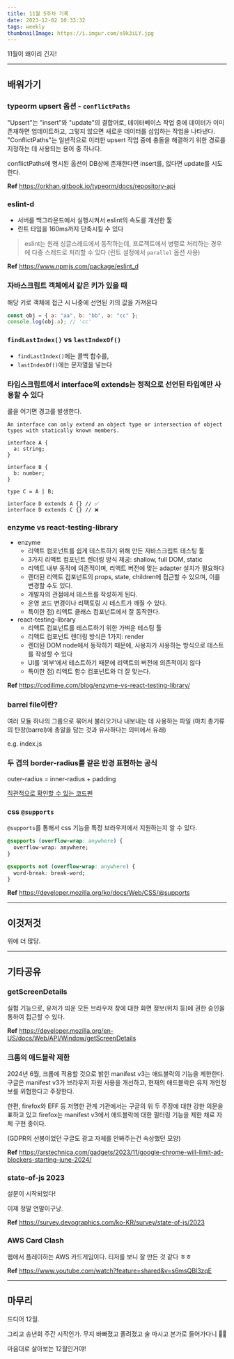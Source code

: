```yaml
---
title: 11월 5주차 기록
date: 2023-12-02 10:33:32
tags: weekly
thumbnailImage: https://i.imgur.com/s9k3iLY.jpg
---
```


11월이 왜이리 긴지!

<!-- more -->

---

## 배워가기

### typeorm upsert 옵션 - `conflictPaths`

"Upsert"는 "insert"와 "update"의 결합어로, 데이터베이스 작업 중에 데이터가 이미 존재하면 업데이트하고, 그렇지 않으면 새로운 데이터를 삽입하는 작업을 나타낸다. "ConflictPaths"는 일반적으로 이러한 upsert 작업 중에 충돌을 해결하기 위한 경로를 지정하는 데 사용되는 용어 중 하나다.

conflictPaths에 명시된 옵션이 DB상에 존재한다면 insert를, 없다면 update를 시도한다.

**Ref** https://orkhan.gitbook.io/typeorm/docs/repository-api

### eslint-d

- 서버를 백그라운드에서 실행시켜서 eslint의 속도를 개선한 툴
- 린트 타임을 160ms까지 단축시킬 수 있다

> eslint는 원래 싱글스레드에서 동작하는데,
> 프로젝트에서 병렬로 처리하는 경우에 다중 스레드로 처리할 수 있다 (린트 설정에서 `parallel` 옵션 사용)

**Ref** https://www.npmjs.com/package/eslint_d

### 자바스크립트 객체에서 같은 키가 있을 때

해당 키로 객체에 접근 시 나중에 선언된 키의 값을 가져온다

```jsx
const obj = { a: "aa", b: "bb", a: "cc" };
console.log(obj.a); // 'cc'
```

### `findLastIndex()` vs `lastIndexOf()`

- `findLastIndex()`에는 콜백 함수를,
- `lastIndexOf()`에는 문자열을 넣는다

### 타입스크립트에서 interface의 extends는 정적으로 선언된 타입에만 사용할 수 있다

룰을 어기면 경고를 발생한다.

`An interface can only extend an object type or intersection of object types with statically known members.`

```tsx
interface A {
  a: string;
}

interface B {
  b: number;
}

type C = A | B;

interface D extends A {} // ✅
interface D extends C {} // ❌
```

### enzyme vs react-testing-library

- enzyme
  - 리액트 컴포넌트를 쉽게 테스트하기 위해 만든 자바스크립트 테스팅 툴
  - 3가지 리액트 컴포넌트 렌더링 방식 제공: shallow, full DOM, static
  - 리액트 내부 동작에 의존적이며, 리액트 버전에 맞는 adapter 설치가 필요하다
  - 렌더된 리액트 컴포넌트의 props, state, children에 접근할 수 있으며, 이를 변경할 수도 있다.
  - 개발자의 관점에서 테스트를 작성하게 된다.
  - 운영 코드 변경이나 리팩토링 시 테스트가 깨질 수 있다.
  - 특이한 점) 리액트 클래스 컴포넌트에서 잘 동작한다.
- react-testing-library
  - 리액트 컴포넌트를 테스트하기 위한 가벼운 테스팅 툴
  - 리액트 컴포넌트 렌더링 방식은 1가지: render
  - 렌더된 DOM node에서 동작하기 때문에, 사용자가 사용하는 방식으로 테스트를 작성할 수 있다
  - UI를 ‘외부’에서 테스트하기 때문에 리액트의 버전에 의존적이지 않다
  - 특이한 점) 리액트 함수 컴포넌트와 더 잘 맞는다.

**Ref** https://codilime.com/blog/enzyme-vs-react-testing-library/

### barrel file이란?

여러 모듈 하나의 그룹으로 묶어서 불러오거나 내보내는 데 사용하는 파일
(마치 총기류의 탄창(barrel)에 총알을 담는 것과 유사하다는 의미에서 유래)

e.g. index.js

### 두 겹의 border-radius를 같은 반경 표현하는 공식

outer-radius = inner-radius + padding

[직관적으로 확인할 수 있는 코드펜](https://codepen.io/jh3y/pen/KKrYaxx)

### css `@supports`

`@supports`를 통해서 css 기능을 특정 브라우저에서 지원하는지 알 수 있다.

```css
@supports (overflow-wrap: anywhere) {
  overflow-wrap: anywhere;
}

@supports not (overflow-wrap: anywhere) {
  word-break: break-word;
}
```

**Ref** https://developer.mozilla.org/ko/docs/Web/CSS/@supports

---

## 이것저것

위에 더 많당.

---

## 기타공유

### getScreenDetails

실험 기능으로, 유저가 띄운 모든 브라우저 창에 대한 화면 정보(위치 등)에 권한 승인을 통하여 접근할 수 있다.

**Ref** <https://developer.mozilla.org/en-US/docs/Web/API/Window/getScreenDetails>

### 크롬의 애드블락 제한

2024년 6월, 크롬에 적용할 것으로 밝힌 manifest v3는 애드블락의 기능을 제한한다.
구글은 manifest v3가 브라우저 자원 사용을 개선하고, 현재의 애드블락은 유저 개인정보를 위협한다고 주장한다.

한편, firefox와 EFF 등 저명한 관계 기관에서는 구글의 위 두 주장에 대한 강한 의문을 표하고 있고
firefox는 manifest v3에서 애드블락에 대한 필터링 기능을 제한 채로 자체 구현 중이다.

(GDPR의 선봉이었던 구글도 광고 자체를 안봐주는건 속상했던 모양)

**Ref** <https://arstechnica.com/gadgets/2023/11/google-chrome-will-limit-ad-blockers-starting-june-2024/>

### state-of-js 2023

설문이 시작되었다!

이제 정말 연말이구낭.

**Ref** <https://survey.devographics.com/ko-KR/survey/state-of-js/2023>

### AWS Card Clash

웹에서 플레이하는 AWS 카드게임이다. 티저를 보니 잘 만든 것 같다 ㅎㅎ

**Ref** <https://www.youtube.com/watch?feature=shared&v=s6msQBl3zqE>

---

## 마무리

드디어 12월.

그리고 송년회 주간 시작인가. 무지 바빠졌고 졸려졌고 술 마시고 본가로 들어가다니 🤦‍♀️

마음대로 살아보는 12월인거야!
